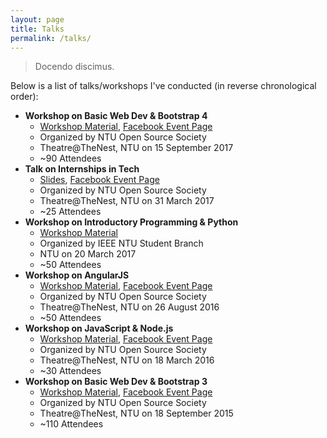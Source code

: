 ```yaml
---
layout: page
title: Talks
permalink: /talks/
---
```


> Docendo discimus.

Below is a list of talks/workshops I've conducted (in reverse chronological order):

- **Workshop on Basic Web Dev & Bootstrap 4**
    - [Workshop Material](https://github.com/SuyashLakhotia/NTUOSS-Bootstrap4Workshop), [Facebook Event Page](https://www.facebook.com/events/121718955154465/)
    - Organized by NTU Open Source Society
    - Theatre@TheNest, NTU on 15 September 2017
    - ~90 Attendees
- **Talk on Internships in Tech**
    - [Slides](https://www.icloud.com/keynote/0QuV-nAopkWycL3FctwVGFIJg#Internships_in_Tech), [Facebook Event Page](https://www.facebook.com/events/1760899014238929)
    - Organized by NTU Open Source Society
    - Theatre@TheNest, NTU on 31 March 2017
    - ~25 Attendees
- **Workshop on Introductory Programming & Python**
    - [Workshop Material](https://github.com/SuyashLakhotia/IEEENTU-PythonBasics)
    - Organized by IEEE NTU Student Branch
    - NTU on 20 March 2017
    - ~50 Attendees
- **Workshop on AngularJS**
    - [Workshop Material](https://github.com/SuyashLakhotia/NTUOSS-AngularJSWorkshop), [Facebook Event Page](https://www.facebook.com/events/188781154874203/)
    - Organized by NTU Open Source Society
    - Theatre@TheNest, NTU on 26 August 2016
    - ~50 Attendees
- **Workshop on JavaScript & Node.js**
    - [Workshop Material](https://github.com/SuyashLakhotia/NTUOSS-NodeWorkshop), [Facebook Event Page](https://www.facebook.com/events/1319749338040962/)
    - Organized by NTU Open Source Society
    - Theatre@TheNest, NTU on 18 March 2016
    - ~30 Attendees
- **Workshop on Basic Web Dev & Bootstrap 3**
    - [Workshop Material](https://github.com/SuyashLakhotia/NTUOSS-BootstrapWorkshop), [Facebook Event Page](https://www.facebook.com/events/982159005159890/)
    - Organized by NTU Open Source Society
    - Theatre@TheNest, NTU on 18 September 2015
    - ~110 Attendees
